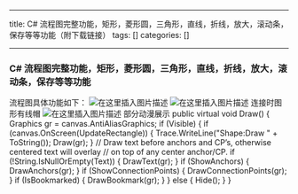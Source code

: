 
--- 
title:  C# 流程图完整功能，矩形，菱形圆，三角形，直线，折线，放大，滚动条，保存等等功能（附下载链接） 
tags: []
categories: [] 

---
### C# 流程图完整功能，矩形，菱形圆，三角形，直线，折线，放大，滚动条，保存等等功能

 流程图具体功能如下： <img src="https://img-blog.csdnimg.cn/74096a36762e4f9ba8309a56a0643de5.png" alt="在这里插入图片描述"> <img src="https://img-blog.csdnimg.cn/5a0fa0e49de14dc381a81009cd1ae342.png" alt="在这里插入图片描述"> 连接时图形有线帽 <img src="https://img-blog.csdnimg.cn/7cca95c492cd4201af2364800c8bd43a.png" alt="在这里插入图片描述"> 部分动漫展示 public virtual void Draw() {<!-- --> Graphics gr = canvas.AntiAliasGraphics; if (Visible) {<!-- --> if (canvas.OnScreen(UpdateRectangle)) {<!-- --> Trace.WriteLine("Shape:Draw " + ToString()); Draw(gr); } // Draw text before anchors and CP’s, otherwise centered text will overlay // on top of any center anchor/CP. if (!String.IsNullOrEmpty(Text)) {<!-- --> DrawText(gr); } if (ShowAnchors) {<!-- --> DrawAnchors(gr); } if (ShowConnectionPoints) {<!-- --> DrawConnectionPoints(gr); } if (IsBookmarked) {<!-- --> DrawBookmark(gr); } } else {<!-- --> Hide(); } } 
